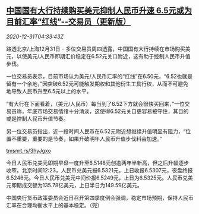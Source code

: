 <!--1609392194000-->
[中国国有大行持续购买美元抑制人民币升速 6.5元或为目前汇率“红线”--交易员（更新版）](https://cn.reuters.com/article/china-bank-yuan-dollar-fx-1231-idCNKBS2950DH)
------

<div><i>2020-12-31T04:33:43Z</i></div><p>路透北京/上海12月31日 - 多位交易员周四透露，中国国有大行持续在市场购买美元，以使美元/人民币即期汇价稳定在6.52元关口附近，这有助于控制人民币升值步伐。</p><p>一位交易员表示，目前市场认为美元/人民币汇率的“红线”在6.50元，“6.52也就是留有一个余地，”因突破6.52元可能触发期权和其他衍生工具行权，从而不可避免地导致人民币升至6.5元以上的水平。</p><p>“有大行在下面看着，（美元/人民币）每当到了6.52下方就会很快买回来，”一位交易员称，年底市场交易情绪十分清淡，这使得6.52元关口更容易被守住，其目的或是控制人民币升值节奏。</p><p>另一位交易员指出，近一段时间人民币在6.52元附近想继续升值明显有阻力，“位置不重要，重要的是节奏，如果升破明年人民币升值步伐料会加速。”</p><p><a href="https://tmsnrt.rs/3hyJgxo">tmsnrt.rs/3hyJgxo</a></p><p>今日人民币兑美元即期早盘一度升至6.5148元创逾两年半新高，但之后升幅逐步收窄。北京时间12:23，人民币兑美元报6.5321元，上日收报6.5307元，夜盘终报6.5246元。今日人民币兑美元中间价报6.5249元，上日为6.5325元。人民币兑美元即期成交额为135.78亿美元，上日半日为149.59亿美元。</p><p>中国央行货币政策委员会近日召开第四季度例会强调，稳定市场预期，保持人民币汇率在合理均衡水平上的基本稳定。（完）</p>
